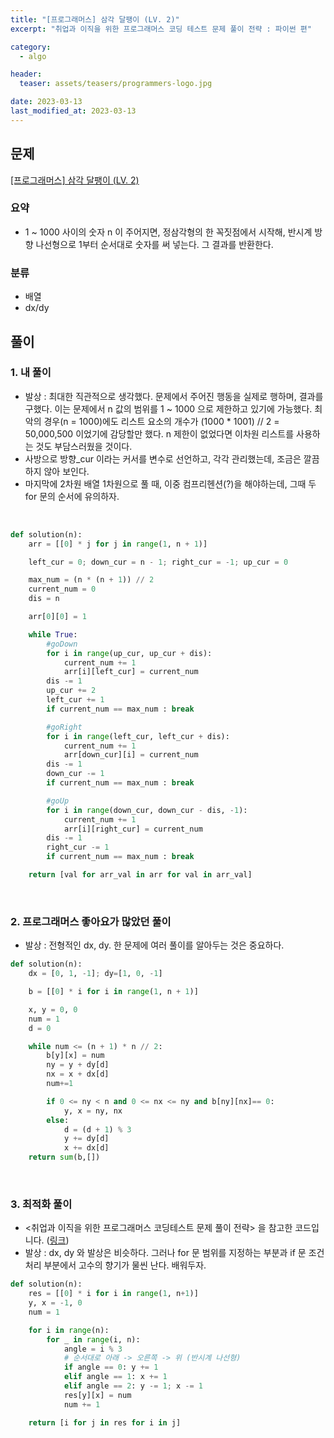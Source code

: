 ```yaml
---
title: "[프로그래머스] 삼각 달팽이 (LV. 2)"
excerpt: "취업과 이직을 위한 프로그래머스 코딩 테스트 문제 풀이 전략 : 파이썬 편"

category:
  - algo

header:
  teaser: assets/teasers/programmers-logo.jpg

date: 2023-03-13
last_modified_at: 2023-03-13
---
```


## 문제

[[프로그래머스] 삼각 달팽이 (LV. 2) ](https://programmers.co.kr/learn/courses/30/lessons/68645)

### 요약

- 1 ~ 1000 사이의 숫자 n 이 주어지면, 정삼각형의 한 꼭짓점에서 시작해, 반시계 방향 나선형으로 1부터 순서대로 숫자를 써 넣는다. 그 결과를 반환한다.

### 분류

- 배열
- dx/dy

## 풀이

### 1. 내 풀이

- 발상 : 최대한 직관적으로 생각했다. 문제에서 주어진 행동을 실제로 행하며, 결과를 구했다. 이는 문제에서 n 값의 범위를 1 ~ 1000 으로 제한하고 있기에 가능했다. 최악의 경우(n = 1000)에도 리스트 요소의 개수가 (1000 \* 1001) // 2 = 50,000,500 이었기에 감당할만 했다. n 제한이 없었다면 이차원 리스트를 사용하는 것도 부담스러웠을 것이다.
- 사방으로 방향\_cur 이라는 커서를 변수로 선언하고, 각각 관리했는데, 조금은 깔끔하지 않아 보인다.
- 마지막에 2차원 배열 1차원으로 풀 때, 이중 컴프리헨션(?)을 해야하는데, 그때 두 for 문의 순서에 유의하자.

<br>

```python
def solution(n):
    arr = [[0] * j for j in range(1, n + 1)]

    left_cur = 0; down_cur = n - 1; right_cur = -1; up_cur = 0

    max_num = (n * (n + 1)) // 2
    current_num = 0
    dis = n

    arr[0][0] = 1

    while True:
        #goDown
        for i in range(up_cur, up_cur + dis):
            current_num += 1
            arr[i][left_cur] = current_num
        dis -= 1
        up_cur += 2
        left_cur += 1
        if current_num == max_num : break

        #goRight
        for i in range(left_cur, left_cur + dis):
            current_num += 1
            arr[down_cur][i] = current_num
        dis -= 1
        down_cur -= 1
        if current_num == max_num : break

        #goUp
        for i in range(down_cur, down_cur - dis, -1):
            current_num += 1
            arr[i][right_cur] = current_num
        dis -= 1
        right_cur -= 1
        if current_num == max_num : break

    return [val for arr_val in arr for val in arr_val]

```

<br>

### 2. 프로그래머스 좋아요가 많았던 풀이

- 발상 : 전형적인 dx, dy. 한 문제에 여러 풀이를 알아두는 것은 중요하다.
  <br>

```python
def solution(n):
    dx = [0, 1, -1]; dy=[1, 0, -1]

    b = [[0] * i for i in range(1, n + 1)]

    x, y = 0, 0
    num = 1
    d = 0

    while num <= (n + 1) * n // 2:
        b[y][x] = num
        ny = y + dy[d]
        nx = x + dx[d]
        num+=1

        if 0 <= ny < n and 0 <= nx <= ny and b[ny][nx]== 0:
            y, x = ny, nx
        else:
            d = (d + 1) % 3
            y += dy[d]
            x += dx[d]
    return sum(b,[])
```

<br>

### 3. 최적화 풀이

- \<취업과 이직을 위한 프로그래머스 코딩테스트 문제 풀이 전략\> 을 참고한 코드입니다. ([링크](https://github.com/gilbutITbook/080338/blob/main/3%EC%9E%A5/%EC%82%BC%EA%B0%81_%EB%8B%AC%ED%8C%BD%EC%9D%B4_%EC%B5%9C%EC%A0%81%ED%99%94.py))
- 발상 : dx, dy 와 발상은 비슷하다. 그러나 for 문 범위를 지정하는 부분과 if 문 조건 처리 부분에서 고수의 향기가 물씬 난다. 배워두자.
  <br>

```python
def solution(n):
    res = [[0] * i for i in range(1, n+1)]
    y, x = -1, 0
    num = 1

    for i in range(n):
        for _ in range(i, n):
            angle = i % 3
            # 순서대로 아래 -> 오른쪽 -> 위 (반시계 나선형)
            if angle == 0: y += 1
            elif angle == 1: x += 1
            elif angle == 2: y -= 1; x -= 1
            res[y][x] = num
            num += 1

    return [i for j in res for i in j]
```

<br>
